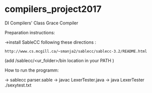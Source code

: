# compilers_project2017
DI Compilers' Class Grace Compiler

Preparation instructions:

->install SableCC following these directions :

	http://www.cs.mcgill.ca/~smanja2/sablecc/sablecc-3.2/README.html

(add /sablecc/<ur_folder>/bin location in your PATH )

How to run the programm:

-> sablecc parser.sable
-> javac LexerTester.java
-> java LexerTester ./sexytest.txt

